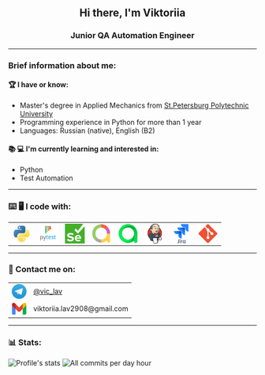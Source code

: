 <h2 align="center"> Hi there, I'm Viktoriia </h2>
<h3 align="center"> Junior QA Automation Engineer  </h3>

___

### Brief information about me:

#### :trophy: I have or know:
- Master's degree in Applied Mechanics from [St.Petersburg Polytechnic University](https://english.spbstu.ru/)
- Programming experience in Python for more than 1 year
- Languages: Russian (native), English (B2)

#### :books: :computer: I'm currently learning and interested in:
- Python
- Test Automation

____

### :keyboard: :desktop_computer: I code with:

<table border='0' style="border-style: none">
  <tbody>
    <tr>
      <td align="center">
        <a target="_blank" href="https://www.python.org/">
          <img align="center" src="/resources/Python.svg" width="40" height="40" alt="Python"/>
        </a>
      </td>
      <td align="center">
        <a target="_blank" href=https://docs.pytest.org/en/stable/index.html#>
          <img align="center" src="/resources/Pytest.svg" width="40" height="40" alt="Pytest"/>
        </a>
      </td>
      <td align="center">
        <a target="_blank" href=https://www.selenium.dev/>
          <img align="center" src="/resources/Selenium.png" width="40" height="40" alt="Selenium"/>
        </a>
      </td>
      <td align="center">
        <a target="_blank" href=https://allurereport.org/>
          <img align="center" src="/resources/AllureReport.png" width="40" height="40" alt="Allure Report"/>
        </a>
      </td>
      <td align="center">
        <a target="_blank" href=https://qameta.io/>
          <img align="center" src="/resources/AllureTestOps.png" width="40" height="40" alt="Allure TestOps"/>
        </a>
      </td>
      <td align="center">
        <a target="_blank" href=https://www.jenkins.io/>
          <img align="center" src="/resources/Jenkins.svg" width="40" height="40" alt="Jenkins"/>
        </a>
      </td>
      <td align="center">
        <a target="_blank" href=https://www.atlassian.com/ru/software/jira>
          <img align="center" src="/resources/Jira.svg" width="40" height="40" alt="Jira"/>
        </a>
      </td>
      <td align="center">
        <a target="_blank" href=https://git-scm.com/>
          <img align="center" src="/resources/Git.png" width="40" height="40" alt="Git"/>
        </a>
      </td>
    </tr>
  </tbody>
</table>

___

### :envelope_with_arrow: Contact me on:

<table width="100%" border='0'>
  <tbody>
    <tr>
      <td><img align="center" src="/resources/Telegram.png" width="30" height="30" alt="Telegram"/></td>
      <td><a target="_blank" href="https://t.me/vic_lav">@vic_lav</a></td>
    </tr>
    <tr>
      <td><img align="center" src="/resources/Gmail.png" width="30" height="30" alt="Gmail"/></td>
      <td>viktoriia.lav2908@gmail.com</td>
    </tr>
<!--     <tr>
      <td><img align="center" src="/resources/LinkedIn.png" width="25" height="25" alt="LinkedIn"/></td>
      <td><a target="_blank" href="www.linkedin.com/in/viktoriialavrova/">in/viktoriialavrova</a></td>
    </tr> -->
  </tbody>
</table>

___
### :bar_chart: Stats:


![Profile's stats](http://github-profile-summary-cards.vercel.app/api/cards/stats?username=viktoriialav&theme=gotham)
![All commits per day hour](http://github-profile-summary-cards.vercel.app/api/cards/productive-time?username=viktoriialav&theme=gotham&utcOffset=3)